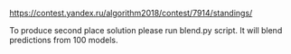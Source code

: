 https://contest.yandex.ru/algorithm2018/contest/7914/standings/

To produce second place solution please run blend.py script. It will blend predictions from 100 models.
